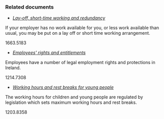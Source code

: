 ###  Related documents

  * [ _Lay-off, short-time working and redundancy_ ](/en/employment/unemployment-and-redundancy/redundancy/lay-off-short-time-working-and-redundancy/)

If your employer has no work available for you, or less work available than
usual, you may be put on a lay off or short time working arrangement.

1663.5183

  * [ _Employees' rights and entitlements_ ](/en/employment/employment-rights-and-conditions/employment-rights-and-duties/employee-rights-and-entitlements/)

Employees have a number of legal employment rights and protections in Ireland.

1214.7308

  * [ _Working hours and rest breaks for young people_ ](/en/employment/starting-work-and-changing-job/young-people-at-work/working-hours-rest-breaks-young-people/)

The working hours for children and young people are regulated by legislation
which sets maximum working hours and rest breaks.

1203.8358
